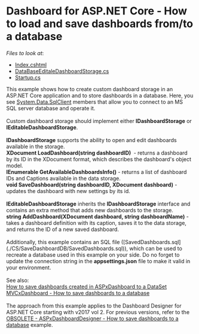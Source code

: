 # Dashboard for ASP.NET Core - How to load and save dashboards from/to a database

*Files to look at*:

* [Index.cshtml](./CS/SaveDashboardDB/Views/Home/Index.cshtml)
* [DataBaseEditaleDashboardStorage.cs](./CS/SaveDashboardDB/Code/DataBaseEditaleDashboardStorage.cs)
* [Startup.cs](./CS/SaveDashboardDB/Startup.cs#L30)

<p>This example shows how to create custom dashboard storage in an ASP.NET Core application and to store dashboards in a database. Here, you see <a href="https://msdn.microsoft.com/en-us/library/system.data.sqlclient(v=vs.110).aspx">System.Data.SqlClient</a> members that allow you to connect to an MS SQL server database and operate it.
<br><br>
Custom dashboard storage should implement either <strong>IDashboardStorage</strong> or <strong>IEditableDashboardStorage</strong>.
<br><br>
<strong>IDashboardStorage</strong> supports the ability to open and edit dashboards available in the storage.
<br>
<strong>XDocument LoadDashboard(string dashboardID) </strong> - returns a dashboard by its ID in the XDocument format, which describes the dashboard's object model.
<br>
<strong>IEnumerable<DashboardInfo> GetAvailableDashboardsInfo()</strong> - returns a list of dashboard IDs and Captions available in the data storage.
<br>
<strong>void SaveDashboard(string dashboardID, XDocument dashboard)</strong> - updates the dashboard with new settings by its id.
<br><br>
<strong>IEditableDashboardStorage</strong> inherits the <strong>IDashboardStorage</strong> interface and contains an extra method that adds new dashboards to the storage.
<br>
<strong>string AddDashboard(XDocument dashboard, string dashboardName)</strong> - takes a dashboard definition with its caption, saves it to the data storage, and returns the ID of a new saved dashboard.
<br><br>
Additionally, this example contains an SQL file ([SavedDashboards.sql](./CS/SaveDashboardDB/SavedDashboards.sql)), which can be used to recreate a database used in this example on your side. Do no forget to update the connection string in the <strong>appsettings.json</strong> file to make it valid in your environment.
<br><br>
See also: 
<br>
<a href="https://www.devexpress.com/Support/Center/p/T392813">How to save dashboards created in ASPxDashboard to a DataSet</a>
<br>
<a href="https://www.devexpress.com/Support/Center/p/T400693">MVCxDashboard - How to save dashboards to a database</a>
<br><br>
The approach from this example applies to the Dashboard Designer for ASP.NET Core starting with v2017 vol 2. For previous versions, refer to the <a href="https://www.devexpress.com/Support/Center/p/T373382">OBSOLETE - ASPxDashboardDesigner - How to save dashboards to a database</a> example.
